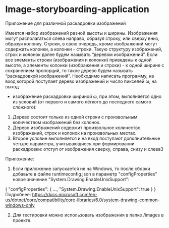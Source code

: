 # Image-storyboarding-application
Приложение для различной раскадровки изображений

Имеется набор изображений разной высоты и ширины. Изображения могут располагаться слева направо, 
образуя строку, или сверху вниз, образуя колонку. Строки, в свою очередь, кроме изображений могут содержать 
колонки, а колонки - строки. Такую структуру изображений, строк и колонок далее будем называть “деревом 
изображений”. Если все элементы строки (изображения и колонки) приведены к одной высоте, а элементы 
колонки (изображения и строки) - к одной ширине с сохранением пропорций, то такое дерево будем называть 
“раскадровкой изображений”.
Необходимо написать программу, на вход которой поступает дерево изображений и число пикселей ω, на выход
- изображение раскадровки шириной ω, при этом, выполняется одно из условий (от первого и самого лёгкого до 
последнего самого сложного):
1. Дерево состоит только из одной строки с произвольным количеством изображений без колонок.
2. Дерево изображений содержит произвольное количество изображений, строк и колонок на 
произвольных местах.
3. Второе условие выполняется и на вход поступают дополнительные четыре параметра, учитывающиеся
при формировании раскадровки: отступ от изображения сверху, справа, снизу и слева3


Приложение:
1) Если приложение запускается не на Windows, то  после сборки добавьте в файле runtimeconfig.json в параметр "configProperties" новое значение "System.Drawing.EnableUnixSupport": 

{ 
    "configProperties": 
    { 
        ...,
        "System.Drawing.EnableUnixSupport": true 
    } 
} 
Подробнее: https://docs.microsoft.com/en-us/dotnet/core/compatibility/core-libraries/6.0/system-drawing-common-windows-only

2) Для тестировки можно использовать изображения в папке /images в проекте. 
